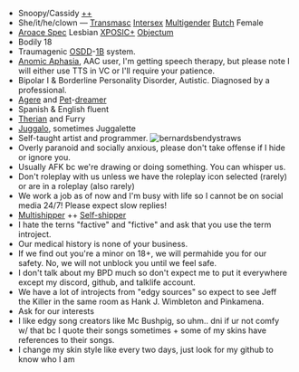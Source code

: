 - Snoopy/Cassidy [++](https://pronouns.cc/@444cassidy)
- She/it/he/clown — [Transmasc](https://lgbtqia.wiki/wiki/Transmasculine) [Intersex](https://lgbtqia.wiki/wiki/Intersex) [Multigender](https://lgbtqia.wiki/wiki/Multigender) [Butch](https://lgbtqia.wiki/wiki/Butch) Female
- [Aroace Spec](https://lgbtqia.wiki/wiki/Aroace_Spectrum) Lesbian [XPOSIC+](https://posicterms.carrd.co/#subterms) [Objectum](https://objectuminfo.carrd.co/#explain)
- Bodily 18
- Traumagenic [OSDD](https://did-research.org/comorbid/dd/osdd_udd/)-[1B](https://did-research.org/comorbid/dd/osdd_udd/did_osdd) system.
- [Anomic Aphasia](https://my.clevelandclinic.org/health/diseases/anomic-aphasia), AAC user, I'm getting speech therapy, but please note I will either use TTS in VC or I'll require your patience.
- Bipolar I & Borderline Personality Disorder, Autistic. Diagnosed by a professional.
- [Agere](https://agerepetre.carrd.co/#agere) and [Pet](https://agerepetre.carrd.co/#petre)-[dreamer](https://agerepetre.carrd.co/#types-of-regression)
- Spanish & English fluent
- [Therian](https://therian.fandom.com/wiki/Therianthropy) and Furry
- [Juggalo](https://en.wikipedia.org/wiki/Juggalo), sometimes Juggalette
- Self-taught artist and programmer.
![bernardsbendystraws](https://github.com/user-attachments/assets/8d5933d8-6385-495b-9a1b-e79a63bfb6ab)
- Overly paranoid and socially anxious, please don't take offense if I hide or ignore you.
- Usually AFK bc we're drawing or doing something. You can whisper us.
- Don't roleplay with us unless we have the roleplay icon selected (rarely) or are in a roleplay (also rarely)
- We work a job as of now and I'm busy with life so I cannot be on social media 24/7! Please expect slow replies!
- [Multishipper](https://fanlore.org/wiki/Multishipping) ++ [Self-shipper](https://www.tumblr.com/the-selfship-corner/742710970744553472/selfship-vocabulary-guide)
- I hate the terns "factive" and "fictive" and ask that you use the term introject.
- Our medical history is none of your business.
- If we find out you're a minor on 18+, we will permahide you for our safety. No, we will not unblock you until we feel safe.
- I don't talk about my BPD much so don't expect me to put it everywhere except my discord, github, and talklife account.
- We have a lot of introjects from "edgy sources" so expect to see Jeff the Killer in the same room as Hank J. Wimbleton and Pinkamena.
- Ask for our interests
- I like edgy song creators like Mc Bushpig, so uhm.. dni if ur not comfy w/ that bc I quote their songs sometimes + some of my skins have references to their songs.
- I change my skin style like every two days, just look for my github to know who I am
